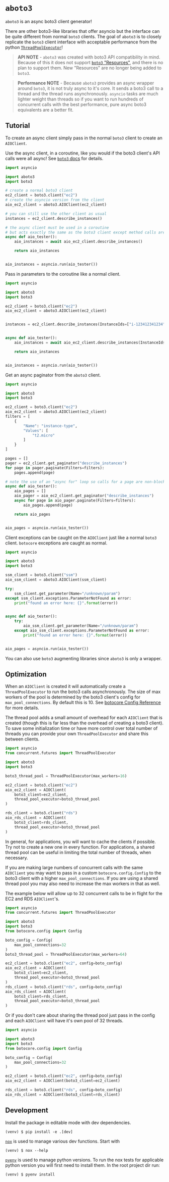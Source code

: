 # `aboto3`

`aboto3` is an async boto3 client generator!

There are other boto3-like libraries that offer asyncio but the interface can be quite different from normal `boto3` clients. 
The goal of `aboto3` is to closely replicate the `boto3` client interface with acceptable performance from the python [`ThreadPoolExecutor`](https://docs.python.org/3/library/concurrent.futures.html#concurrent.futures.ThreadPoolExecutor)!  

> **API NOTE** - `aboto3` was created with boto3 API compatibility in mind.  Because of this it does not support [`boto3` "Resources"](https://boto3.amazonaws.com/v1/documentation/api/latest/guide/resources.html), and there is no plan to support them. New "Resources" are no longer being added to `boto3`.

> **Performance NOTE** - Because `aboto3` provides an async wrapper around `boto3`, it is not truly async to it's core. It sends a boto3 call to a thread and the thread runs asynchronously. `asyncio` tasks are much lighter weight than threads so if you want to run hundreds of concurrent calls with the best performance, pure async boto3 equivalents are a better fit.


## Tutorial

To create an async client simply pass in the normal `boto3` client to create an `AIOClient`.  

Use the async client, in a coroutine, like you would if the boto3 client's API calls were all async!  See [`boto3` docs](https://boto3.amazonaws.com/v1/documentation/api/latest/index.html) for details.

```python
import asyncio

import aboto3
import boto3

# create a normal boto3 client
ec2_client = boto3.client("ec2")
# create the asyncio version from the client
aio_ec2_client = aboto3.AIOClient(ec2_client)

# you can still use the other client as usual
instances = ec2_client.describe_instances()

# the async client must be used in a coroutine
# but acts exactly the same as the boto3 client except method calls are async
async def aio_tester():
    aio_instances = await aio_ec2_client.describe_instances()

    return aio_instances


aio_instances = asyncio.run(aio_tester())
```

Pass in parameters to the coroutine like a normal client.

```python
import asyncio

import aboto3
import boto3

ec2_client = boto3.client("ec2")
aio_ec2_client = aboto3.AIOClient(ec2_client)


instances = ec2_client.describe_instances(InstanceIds=["i-123412341234"])


async def aio_tester():
    aio_instances = await aio_ec2_client.describe_instances(InstanceIds=["i-123412341234"])

    return aio_instances


aio_instances = asyncio.run(aio_tester())
```

Get an async paginator from the `aboto3` client.

```python
import asyncio

import aboto3
import boto3

ec2_client = boto3.client("ec2")
aio_ec2_client = aboto3.AIOClient(ec2_client)
filters = [
    {
        "Name": "instance-type",
        "Values": [
            "t2.micro"
        ]
    }
]

pages = []
pager = ec2_client.get_paginator("describe_instances")
for page in pager.paginate(Filters=filters):
    pages.append(page)

# note the use of an "async for" loop so calls for a page are non-blocking.
async def aio_tester():
    aio_pages = []
    aio_pager = aio_ec2_client.get_paginator("describe_instances")
    async for page in aio_pager.paginate(Filters=filters):
        aio_pages.append(page)

    return aio_pages


aio_pages = asyncio.run(aio_tester())
```

Client exceptions can be caught on the `AIOClient` just like a normal `boto3` client.
`botocore` exceptions are caught as normal.

```python
import asyncio

import aboto3
import boto3

ssm_client = boto3.client("ssm")
aio_ssm_client = aboto3.AIOClient(ssm_client)

try:
    ssm_client.get_parameter(Name="/unknown/param")
except ssm_client.exceptions.ParameterNotFound as error:
    print("found an error here: {}".format(error))


async def aio_tester():
    try:
        aio_ssm_client.get_parameter(Name="/unknown/param")
    except aio_ssm_client.exceptions.ParameterNotFound as error:
        print("found an error here: {}".format(error))


aio_pages = asyncio.run(aio_tester())
```

You can also use `boto3` augmenting libraries since `aboto3` is only a wrapper. 


## Optimization 

When an `AIOClient` is created it will automatically create a `ThreadPoolExecutor` to run the boto3 calls asynchronously.  The size of max workers of the pool is determined by the boto3 client's config for `max_pool_connections`. By default this is 10.
See [botocore Config Reference](https://botocore.amazonaws.com/v1/documentation/api/latest/reference/config.html#botocore-config) for more details.

The thread pool adds a small amount of overhead for each `AIOClient` that is created (though this is far less than the overhead of creating a boto3 client).  To save some initialization time or have more control over total number of threads you can provide your own `ThreadPoolExecutor` and share this between clients.


```python
import asyncio
from concurrent.futures import ThreadPoolExecutor

import aboto3
import boto3

boto3_thread_pool = ThreadPoolExecutor(max_workers=16)

ec2_client = boto3.client("ec2")
aio_ec2_client = AIOClient(
    boto3_client=ec2_client, 
    thread_pool_executor=boto3_thread_pool
)

rds_client = boto3.client("rds")
aio_rds_client = AIOClient(
    boto3_client=rds_client, 
    thread_pool_executor=boto3_thread_pool
)

```

In general, for applications, you will want to cache the clients if possible. Try not to create a new one in every function. For applications, a shared thread pool can be useful in limiting the total number of threads, when necessary. 

If you are making large numbers of concurrent calls with the same `AIOClient` you may want to pass in a custom `botocore.config.Config` to the boto3 client with a higher `max_pool_connections`.  If you are using a shared thread pool you may also need to increase the max workers in that as well. 

The example below will allow up to 32 concurrent calls to be in flight for the EC2 and RDS `AIOClient`'s.

```python
import asyncio
from concurrent.futures import ThreadPoolExecutor

import aboto3
import boto3
from botocore.config import Config

boto_config = Config(
    max_pool_connections=32
)
boto3_thread_pool = ThreadPoolExecutor(max_workers=64)

ec2_client = boto3.client("ec2", config=boto_config)
aio_ec2_client = AIOClient(
    boto3_client=ec2_client, 
    thread_pool_executor=boto3_thread_pool
)
rds_client = boto3.client("rds", config=boto_config)
aio_rds_client = AIOClient(
    boto3_client=rds_client, 
    thread_pool_executor=boto3_thread_pool
)

```

Or if you don't care about sharing the thread pool just pass in the config 
and each `AIOClient` will have it's own pool of 32 threads. 

```python
import asyncio

import aboto3
import boto3
from botocore.config import Config

boto_config = Config(
    max_pool_connections=32
)

ec2_client = boto3.client("ec2", config=boto_config)
aio_ec2_client = AIOClient(boto3_client=ec2_client)

rds_client = boto3.client("rds", config=boto_config)
aio_rds_client = AIOClient(boto3_client=rds_client)
```


## Development

Install the package in editable mode with dev dependencies.

```text
(venv) $ pip install -e .[dev]
```

[`nox`](https://nox.thea.codes/en/stable/) is used to manage various dev functions.
Start with

```text
(venv) $ nox --help
```

[`pyenv`](https://github.com/pyenv/pyenv) is used to manage python versions. 
To run the nox tests for applicable python version you will first need to install them. 
In the root project dir run:

```text
(venv) $ pyenv install
```
